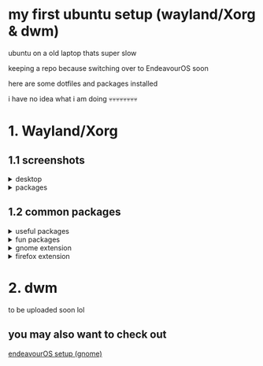 # my first ubuntu setup (wayland/Xorg & dwm)

ubuntu on a old laptop thats super slow

keeping a repo because switching over to EndeavourOS soon

here are some dotfiles and packages installed

i have no idea what i am doing 💀💀💀💀💀💀💀💀

# 1. Wayland/Xorg

## 1.1 screenshots


<details>
<summary>desktop</summary>
<br>

![Screenshot from 2023-10-31 12-27-44](https://github.com/cpp-johnny/ubuntu-setup/assets/119715263/39381813-0c90-4bf5-800f-267aea04d81d)

![Screenshot from 2023-10-31 12-24-25](https://github.com/cpp-johnny/ubuntu-setup/assets/119715263/ca5dc020-cd94-4d6a-b4e8-8e01003d50df)

![Screenshot from 2023-10-31 12-33-11](https://github.com/cpp-johnny/ubuntu-setup/assets/119715263/f0165c19-86af-4cec-9b1f-1c73c10f049e)

  
</details>


<details>
<summary>packages</summary>
<br>



![Screenshot from 2023-11-04 12-18-03](https://github.com/cpp-johnny/ubuntu-setup/assets/119715263/bed69190-c6d7-4673-9efc-e901955a95a2)


![Screenshot from 2023-11-04 12-37-46](https://github.com/cpp-johnny/ubuntu-setup/assets/119715263/41bc1d35-dcef-4286-97cd-aa0ab4e0ba24)


![Screenshot from 2023-10-30 20-18-10](https://github.com/cpp-johnny/ubuntu-setup/assets/119715263/a64b86b8-fea4-4413-85fc-fee5468a1e67)


![Screenshot from 2023-10-30 20-25-53](https://github.com/cpp-johnny/ubuntu-setup/assets/119715263/d84a4490-740f-442e-907b-2d230374975e)


</details>

## 1.2 common packages

<details>
<summary>useful packages </summary>
<br>

```
terminal:             alacritty (used primarily), kitty

editor:               NvChad, VS Code

note taking:          notepad ++ (via snap/wine), Obsidian

browser:              firefox

LaTeX:                TeXstudio

image manupilation:   Gimp
```
</details>


<details>
<summary>fun packages </summary>
<br>

```
bpytop
cava
cbonsai
cmatrix
htop
periodic-table-cli 
pipes.sh
rusty-rain
tty-clock
```
</details>

<details>
<summary>gnome extension </summary>
<br>

```
desktop icons NG (DING)
Emoji Selector
Extension List
Improved Workspace Indicator
OpenWeather
Rounded Window Corners
Vitals
```
</details>

<details>
<summary>firefox extension </summary>
<br>

```
uBlock Origin
Dark Reader
```
</details>


# 2. dwm

to be uploaded soon lol




## you may also want to check out
[endeavourOS setup (gnome)](https://github.com/cpp-johnny/EndeavourOS-setup)
















